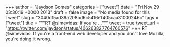 
+++
author = "Jaydson Gomes"
categories = ["tweet"]
date = "Fri Nov 29 03:30:19 +0000 2013"
draft = false
image = "No media found for this Tweet"
slug = "3040df5ad39a208bd6c5416e1405caa31000246c"
tags = ["tweet"]
title = """RT @simevidas: If you're ..."""
tweet = true
tweet_url = "https://twitter.com/jaydson/status/406263827764760576"
+++
RT @simevidas: If you're a front-end web developer and you don't love Mozilla, you're doing it wrong.
